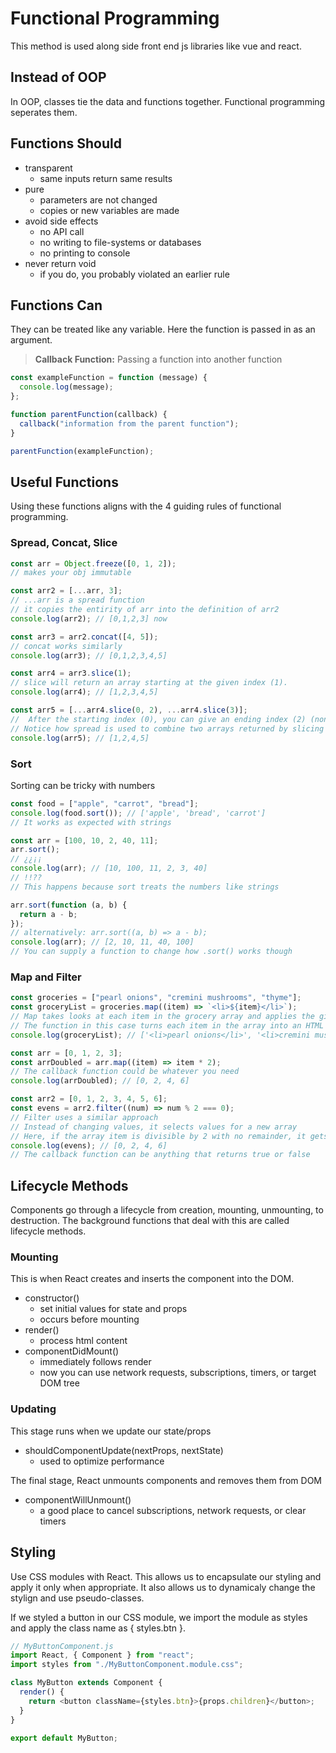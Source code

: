 # Functional Programming

This method is used along side front end js libraries like vue and react.

## Instead of OOP

In OOP, classes tie the data and functions together.
Functional programming seperates them.

## Functions Should

- transparent
  - same inputs return same results
- pure
  - parameters are not changed
  - copies or new variables are made
- avoid side effects
  - no API call
  - no writing to file-systems or databases
  - no printing to console
- never return void
  - if you do, you probably violated an earlier rule

## Functions Can

They can be treated like any variable. Here the function is passed in as an argument.

> **Callback Function:** Passing a function into another function

```js
const exampleFunction = function (message) {
  console.log(message);
};

function parentFunction(callback) {
  callback("information from the parent function");
}

parentFunction(exampleFunction);
```

## Useful Functions

Using these functions aligns with the 4 guiding rules of functional programming.

### Spread, Concat, Slice

```js
const arr = Object.freeze([0, 1, 2]);
// makes your obj immutable

const arr2 = [...arr, 3];
// ...arr is a spread function
// it copies the entirity of arr into the definition of arr2
console.log(arr2); // [0,1,2,3] now

const arr3 = arr2.concat([4, 5]);
// concat works similarly
console.log(arr3); // [0,1,2,3,4,5]

const arr4 = arr3.slice(1);
// slice will return an array starting at the given index (1).
console.log(arr4); // [1,2,3,4,5]

const arr5 = [...arr4.slice(0, 2), ...arr4.slice(3)];
//  After the starting index (0), you can give an ending index (2) (non-inclusive ending).
// Notice how spread is used to combine two arrays returned by slicing
console.log(arr5); // [1,2,4,5]
```

### Sort

Sorting can be tricky with numbers

```js
const food = ["apple", "carrot", "bread"];
console.log(food.sort()); // ['apple', 'bread', 'carrot']
// It works as expected with strings

const arr = [100, 10, 2, 40, 11];
arr.sort();
// ¿¿¡¡
console.log(arr); // [10, 100, 11, 2, 3, 40]
// !!??
// This happens because sort treats the numbers like strings

arr.sort(function (a, b) {
  return a - b;
});
// alternatively: arr.sort((a, b) => a - b);
console.log(arr); // [2, 10, 11, 40, 100]
// You can supply a function to change how .sort() works though
```

### Map and Filter

```js
const groceries = ["pearl onions", "cremini mushrooms", "thyme"];
const groceryList = groceries.map((item) => `<li>${item}</li>`);
// Map takes looks at each item in the grocery array and applies the given function to each one
// The function in this case turns each item in the array into an HTML list item.
console.log(groceryList); // ['<li>pearl onions</li>', '<li>cremini mushrooms</li>', '<li>thyme</li>']

const arr = [0, 1, 2, 3];
const arrDoubled = arr.map((item) => item * 2);
// The callback function could be whatever you need
console.log(arrDoubled); // [0, 2, 4, 6]

const arr2 = [0, 1, 2, 3, 4, 5, 6];
const evens = arr2.filter((num) => num % 2 === 0);
// Filter uses a similar approach
// Instead of changing values, it selects values for a new array
// Here, if the array item is divisible by 2 with no remainder, it gets added to the new array.
console.log(evens); // [0, 2, 4, 6]
// The callback function can be anything that returns true or false
```

## Lifecycle Methods

Components go through a lifecycle from creation, mounting, unmounting, to destruction. The background functions that deal with this are called lifecycle methods.

### Mounting

This is when React creates and inserts the component into the DOM.

- constructor()
  - set initial values for state and props
  - occurs before mounting
- render()
  - process html content
- componentDidMount()
  - immediately follows render
  - now you can use network requests, subscriptions, timers, or target DOM tree

### Updating

This stage runs when we update our state/props

- shouldComponentUpdate(nextProps, nextState)
  - used to optimize performance

The final stage, React unmounts components and removes them from DOM

- componentWillUnmount()
  - a good place to cancel subscriptions, network requests, or clear timers

## Styling

Use CSS modules with React. This allows us to encapsulate our styling and apply it only when appropriate. It also allows us to dynamicaly change the stylign and use pseudo-classes.

If we styled a button in our CSS module, we import the module as styles and apply the class name as { styles.btn }.

```js
// MyButtonComponent.js
import React, { Component } from "react";
import styles from "./MyButtonComponent.module.css";

class MyButton extends Component {
  render() {
    return <button className={styles.btn}>{props.children}</button>;
  }
}

export default MyButton;
```
